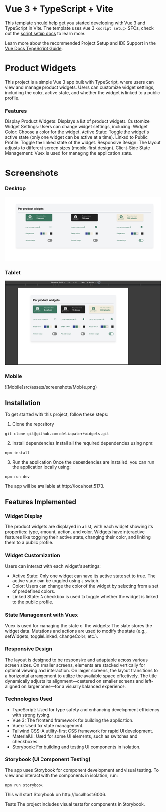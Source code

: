 # Vue 3 + TypeScript + Vite
This template should help get you started developing with Vue 3 and TypeScript in Vite. The template uses Vue 3 `<script setup>` SFCs, check out the [script setup docs](https://v3.vuejs.org/api/sfc-script-setup.html#sfc-script-setup) to learn more.

Learn more about the recommended Project Setup and IDE Support in the [Vue Docs TypeScript Guide](https://vuejs.org/guide/typescript/overview.html#project-setup).


# Product Widgets
This project is a simple Vue 3 app built with TypeScript, where users can view and manage product widgets. Users can customize widget settings, including the color, active state, and whether the widget is linked to a public profile.

### Features
Display Product Widgets: Displays a list of product widgets.
Customize Widget Settings: Users can change widget settings, including:
Widget Color: Choose a color for the widget.
Active State: Toggle the widget's active state (only one widget can be active at a time).
Linked to Public Profile: Toggle the linked state of the widget.
Responsive Design: The layout adjusts to different screen sizes (mobile-first design).
Client-Side State Management: Vuex is used for managing the application state.

# Screenshots
### Desktop
![Desktop](src/assets/screenshots/Desktop.png)

### Tablet
![Tablet](src/assets/screenshots/Tablet.png)

### Mobile
![Mobile]src/assets/screenshots/Mobile.png)

## Installation
To get started with this project, follow these steps:

1. Clone the repository
```
git clone git@github.com:deliapater/widgets.git
```
2. Install dependencies
Install all the required dependencies using npm:
```
npm install
```
3. Run the application
Once the dependencies are installed, you can run the application locally using:
```
npm run dev
```
The app will be available at http://localhost:5173.

## Features Implemented

### Widget Display
The product widgets are displayed in a list, with each widget showing its properties: type, amount, action, and color.
Widgets have interactive features like toggling their active state, changing their color, and linking them to a public profile.

### Widget Customization
Users can interact with each widget's settings:
* Active State: Only one widget can have its active state set to true. The active state can be toggled using a switch.
* Color: Users can change the color of the widget by selecting from a set of predefined colors.
* Linked State: A checkbox is used to toggle whether the widget is linked to the public profile.

### State Management with Vuex
Vuex is used for managing the state of the widgets:
The state stores the widget data.
Mutations and actions are used to modify the state (e.g., setWidgets, toggleLinked, changeColor, etc.).

### Responsive Design
The layout is designed to be responsive and adaptable across various screen sizes. On smaller screens, elements are stacked vertically for optimal viewing and interaction. On larger screens, the layout transitions to a horizontal arrangement to utilize the available space effectively. The title dynamically adjusts its alignment—centered on smaller screens and left-aligned on larger ones—for a visually balanced experience.

### Technologies Used
- TypeScript: Used for type safety and enhancing development efficiency with strong typing.  
- Vue 3: The frontend framework for building the application.  
- Vuex: Used for state management.  
- Tailwind CSS: A utility-first CSS framework for rapid UI development.  
- MaterialUi: Used for some UI elements, such as switches and checkboxes.  
- Storybook: For building and testing UI components in isolation.  

### Storybook (UI Component Testing)
The app uses Storybook for component development and visual testing. To view and interact with the components in isolation, run:

```
npm run storybook
```
This will start Storybook on http://localhost:6006.

Tests
The project includes visual tests for components in Storybook.


